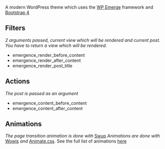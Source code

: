 

A modern WordPress theme which uses the [WP Emerge](https://github.com/htmlburger/wpemerge) framework and [Bootstrap 4](https://getbootstrap.com/)

## Filters
_2 arguments passed, current view which will be rendered and current post. You have to return a view which will be rendered._

 - emergence_render_before_content
 - emergence_render_after_content
 - emergence_render_post_title

## Actions
_The post is passed as an argument_

 - emergence_content_before_content
 - emergence_content_after_content

## Animations

_The page transition animation is done with_ [Swup](https://swup.js.org/)
_Animations are done with_ [Wowjs](https://github.com/matthieua/WOW) _and_ [Animate.css](https://daneden.github.io/animate.css/). See the full list of animations [here](https://daneden.github.io/animate.css/)
